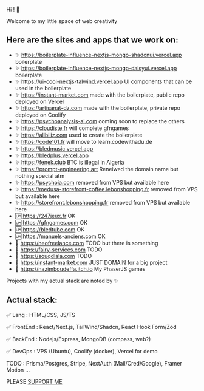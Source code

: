 Hi ! 👋

Welcome to my little space of web creativity

Here are the sites and apps that we work on:
--

- :sparkles: https://boilerplate-influence-nextjs-mongo-shadcnui.vercel.app boilerplate
- :sparkles: https://boilerplate-influence-nextjs-mongo-daisyui.vercel.app boilerplate
- :sparkles: https://ui-cool-nextjs-talwind.vercel.app UI components that can be used in the boilerplate
- :sparkles: https://instant-market.com made with the boilerplate, public repo deployed on Vercel
- :sparkles: https://artisanat-dz.com made with the boilerplate, private repo deployed on Coolify
- :sparkles: https://psychoanalysis-ai.com coming soon to replace the others
- :sparkles: https://cloudiste.fr will complete gfngames
- :sparkles: https://allbiiiz.com used to create the boilerplate
- :sparkles: https://code101.fr will move to learn.codewithadu.de
- :sparkles: https://bledmusic.vercel.app
- :sparkles: https://bledplus.vercel.app
- :sparkles: https://fenek.club BTC is illegal in Algeria
- :sparkles: https://prompt-engineering.art Reneiwed the domain name but nothing special atm
- :sparkles: https://psychoia.com removed from VPS but available here
- :sparkles: https://medusa-storefront-coffee.lebonshopping.fr removed from VPS but available here
- :sparkles: https://storefront.lebonshopping.fr removed from VPS but available here
- :up: https://247jeux.fr OK
- :up: https://gfngames.com OK
- :up: https://bledtube.com OK
- :up: https://manuels-anciens.com OK
- :large_blue_diamond: https://neofreelance.com TODO but there is something
- :large_blue_diamond: https://fairy-services.com TODO
- :large_blue_diamond: https://souqdlala.com TODO
- :large_blue_diamond: https://instant-market.com JUST DOMAIN for a big project
- :gun: https://nazimboudeffa.itch.io My PhaserJS games

Projects with my actual stack are noted by :sparkles:

Actual stack:
---

:white_check_mark: Lang : HTML/CSS, JS/TS

:white_check_mark: FrontEnd : React/Next.js, TailWind/Shadcn, React Hook Form/Zod

:white_check_mark: BackEnd : Nodejs/Express, MongoDB (compass, web?)

:white_check_mark: DevOps : VPS (Ubuntu), Coolify (docker), Vercel for demo

TODO : Prisma/Postgres, Stripe, NextAuth (Mail/Cred/Google), Framer Motion ...

PLEASE [SUPPORT ME](https://github.com/nazimboudeffa/nazimboudeffa/blob/main/README-more.md)

